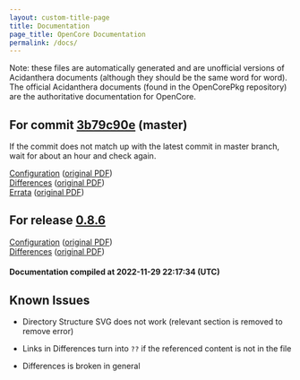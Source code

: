 ```yaml
---
layout: custom-title-page
title: Documentation
page_title: OpenCore Documentation
permalink: /docs/
---
```

Note: these files are automatically generated and are unofficial versions of Acidanthera documents (although they should be the same word for word). The official Acidanthera documents (found in the OpenCorePkg repository) are the authoritative documentation for OpenCore.

## For commit [3b79c90e](https://github.com/acidanthera/OpenCorePkg/tree/3b79c90e0e019dca83984b04a3ffd7afd8959f51) (master)

If the commit does not match up with the latest commit in master branch, wait for about an hour and check again.

[Configuration](latest/Configuration.html) ([original PDF](https://github.com/acidanthera/OpenCorePkg/blob/3b79c90e0e019dca83984b04a3ffd7afd8959f51/Docs/Configuration.pdf))
<br>
[Differences](latest/Differences.html) ([original PDF](https://github.com/acidanthera/OpenCorePkg/blob/3b79c90e0e019dca83984b04a3ffd7afd8959f51/Docs/Differences/Differences.pdf))
<br>
[Errata](latest/Errata.html) ([original PDF](https://github.com/acidanthera/OpenCorePkg/blob/3b79c90e0e019dca83984b04a3ffd7afd8959f51/Docs/Errata/Errata.pdf))

## For release [0.8.6](https://github.com/acidanthera/OpenCorePkg/tree/0.8.6)

[Configuration](release/Configuration.html) ([original PDF](https://github.com/acidanthera/OpenCorePkg/blob/0.8.6/Docs/Configuration.pdf))
<br>
[Differences](release/Differences.html) ([original PDF](https://github.com/acidanthera/OpenCorePkg/blob/0.8.6/Docs/Differences/Differences.pdf))

#### Documentation compiled at 2022-11-29 22:17:34 (UTC)

## Known Issues

* Directory Structure SVG does not work (relevant section is removed to remove error)

* Links in Differences turn into `??` if the referenced content is not in the file

* Differences is broken in general
